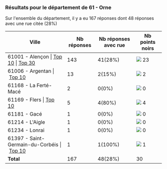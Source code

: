 ### Résultats pour le département de 61 - Orne

Sur l'ensemble du département, il y a eu 167 réponses dont 48 réponses avec une rue citée (28%)

| Ville | Nb réponses | Nb réponses avec rue | Nb points noirs |
|-------------|-------------|----------------------|-----------------|
|61001 - Alençon&nbsp;&#124;&nbsp;<a href='61001 - Alençon_top10.md'>Top 10</a>&nbsp;&#124;&nbsp;<a href='61001 - Alençon_top23.md'>Top 30</a>|143|41(28%)|<img src="../../img/bar_76.gif" />&nbsp;23|
|61006 - Argentan&nbsp;&#124;&nbsp;<a href='61006 - Argentan_top2.md'>Top 10</a>|13|2(15%)|<img src="../../img/bar_6.gif" />&nbsp;2|
|61168 - La Ferté-Macé|2|0(0%)|<img src="../../img/bar_0.gif" />&nbsp;0|
|61169 - Flers&nbsp;&#124;&nbsp;<a href='61169 - Flers_top4.md'>Top 10</a>|5|4(80%)|<img src="../../img/bar_13.gif" />&nbsp;4|
|61181 - Gacé|1|0(0%)|<img src="../../img/bar_0.gif" />&nbsp;0|
|61214 - L'Aigle|1|0(0%)|<img src="../../img/bar_0.gif" />&nbsp;0|
|61234 - Lonrai|1|0(0%)|<img src="../../img/bar_0.gif" />&nbsp;0|
|61397 - Saint-Germain-du-Corbéis&nbsp;&#124;&nbsp;<a href='61397 - Saint-Germain-du-Corbéis_top1.md'>Top 10</a>|1|1(100%)|<img src="../../img/bar_3.gif" />&nbsp;1|
| **Total** |167|48(28%)|30|
